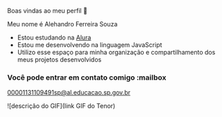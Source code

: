 Boas vindas ao meu perfil 💙

Meu nome é Alehandro Ferreira Souza

- Estou estudando na [Alura](https://www.alura.com.br)
- Estou me desenvolvendo na linguagem JavaScript
- Utilizo esse espaço para minha organização e compartilhamento dos meus projetos desenvolvidos

### Você pode entrar em contato comigo :mailbox

00001131109491sp@al.educacao.sp.gov.br

![descrição do GIF](link GIF do Tenor)
